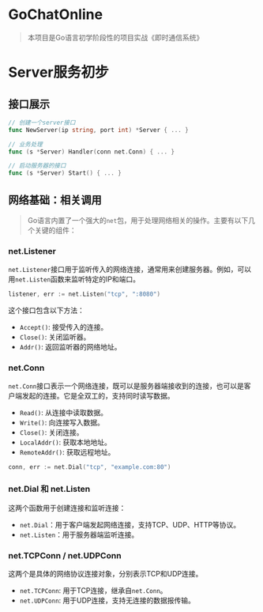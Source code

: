 # GoChatOnline
> 本项目是Go语言初学阶段性的项目实战《即时通信系统》





# Server服务初步

## 接口展示

```go
// 创建一个server接口
func NewServer(ip string, port int) *Server { ... }

// 业务处理
func (s *Server) Handler(conn net.Conn) { ... }

// 启动服务器的接口
func (s *Server) Start() { ... }
```



## 网络基础：相关调用

> Go语言内置了一个强大的`net`包，用于处理网络相关的操作。主要有以下几个关键的组件：

### **net.Listener**

`net.Listener`接口用于监听传入的网络连接，通常用来创建服务器。例如，可以用`net.Listen`函数来监听特定的IP和端口。

```go
listener, err := net.Listen("tcp", ":8080")
```

这个接口包含以下方法：

- `Accept()`: 接受传入的连接。
- `Close()`: 关闭监听器。
- `Addr()`: 返回监听器的网络地址。

### **net.Conn**

`net.Conn`接口表示一个网络连接，既可以是服务器端接收到的连接，也可以是客户端发起的连接。它是全双工的，支持同时读写数据。

- `Read()`: 从连接中读取数据。
- `Write()`: 向连接写入数据。
- `Close()`: 关闭连接。
- `LocalAddr()`: 获取本地地址。
- `RemoteAddr()`: 获取远程地址。

```go
conn, err := net.Dial("tcp", "example.com:80")
```

### **net.Dial 和 net.Listen**

这两个函数用于创建连接和监听连接：

- `net.Dial`：用于客户端发起网络连接，支持TCP、UDP、HTTP等协议。
- `net.Listen`：用于服务器端监听连接。

### **net.TCPConn / net.UDPConn**

这两个是具体的网络协议连接对象，分别表示TCP和UDP连接。

- `net.TCPConn`: 用于TCP连接，继承自`net.Conn`。
- `net.UDPConn`: 用于UDP连接，支持无连接的数据报传输。
